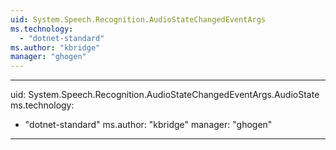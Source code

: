 ```yaml
---
uid: System.Speech.Recognition.AudioStateChangedEventArgs
ms.technology: 
  - "dotnet-standard"
ms.author: "kbridge"
manager: "ghogen"
---
```


---
uid: System.Speech.Recognition.AudioStateChangedEventArgs.AudioState
ms.technology: 
  - "dotnet-standard"
ms.author: "kbridge"
manager: "ghogen"
---
